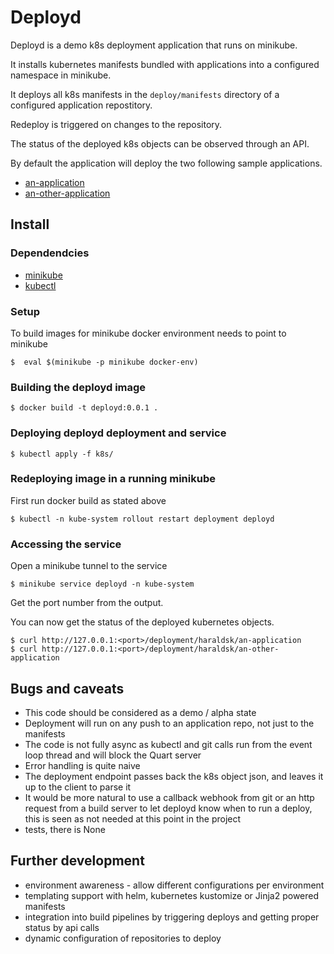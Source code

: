 # Deployd

Deployd is a demo k8s deployment application that runs on minikube.

It installs kubernetes manifests bundled with applications into a
configured namespace in minikube.

It deploys all k8s manifests in the `deploy/manifests` directory of a
configured application repostitory.

Redeploy is triggered on changes to the repository.

The status of the deployed k8s objects can be observed through an API.

By default the application will deploy the two following sample
applications.

* [an-application](https://github.com/haraldsk/an-application)
* [an-other-application](https://github.com/haraldsk/an-other-application)

## Install

### Dependendcies
* [minikube](https://minikube.sigs.k8s.io/docs/start/)
* [kubectl](https://kubernetes.io/docs/tasks/tools/)

### Setup

To build images for minikube docker environment needs to point to
minikube

```
$  eval $(minikube -p minikube docker-env)
```

### Building the deployd image

```
$ docker build -t deployd:0.0.1 .
```

### Deploying deployd deployment and service

```
$ kubectl apply -f k8s/
```

### Redeploying image in a running minikube

First run docker build as stated above

```
$ kubectl -n kube-system rollout restart deployment deployd
```

### Accessing the service

Open a minikube tunnel to the service

```
$ minikube service deployd -n kube-system
```

Get the port number from the output.

You can now get the status of the deployed kubernetes objects.

```
$ curl http://127.0.0.1:<port>/deployment/haraldsk/an-application
$ curl http://127.0.0.1:<port>/deployment/haraldsk/an-other-application
```

## Bugs and caveats
* This code should be considered as a demo / alpha state
* Deployment will run on any push to an application repo, not just to
  the manifests
* The code is not fully async as kubectl and git calls run from the
  event loop thread and will block the Quart server
* Error handling is quite naive
* The deployment endpoint passes back the k8s object json, and leaves it
  up to the client to parse it
* It would be more natural to use a callback webhook from git or an http
  request from a build server to let deployd know when to run a deploy,
  this is seen as not needed at this point in the project
* tests, there is None

## Further development
* environment awareness - allow different configurations per environment
* templating support with helm, kubernetes kustomize or Jinja2 powered
  manifests
* integration into build pipelines by triggering deploys and
  getting proper status by api calls
* dynamic configuration of repositories to deploy
